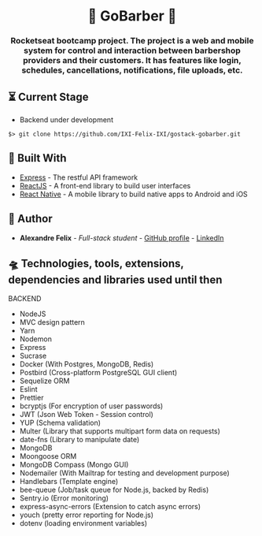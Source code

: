 <h1 align="center">
  💈    GoBarber    💈
</h1>

<h3 align="center">
  Rocketseat bootcamp project. The project is a web and mobile system for control and interaction between barbershop providers and their customers. It has features like login, schedules, cancellations, notifications, file uploads, etc.
</h3>

## ⏳ Current Stage

* Backend under development

```
$> git clone https://github.com/IXI-Felix-IXI/gostack-gobarber.git
```

## 🔨 Built With

* [Express](https://expressjs.com/) - The restful API framework
* [ReactJS](https://pt-br.reactjs.org/) - A front-end library to build user interfaces
* [React Native](https://facebook.github.io/react-native/) - A mobile library to build native apps to Android and iOS


## 🧙 Author

* **Alexandre Felix** - *Full-stack student* -   [GitHub profile](https://github.com/IXI-Felix-IXI)   -   [LinkedIn](https://www.linkedin.com/in/alexandrefelix1991/?locale=en_US)


## 🛸 Technologies, tools, extensions, dependencies and libraries used until then
BACKEND

* NodeJS
* MVC design pattern
* Yarn
* Nodemon
* Express
* Sucrase
* Docker (With Postgres, MongoDB, Redis)
* Postbird (Cross-platform PostgreSQL GUI client)
* Sequelize ORM
* Eslint
* Prettier
* bcryptjs (For encryption of user passwords)
* JWT (Json Web Token - Session control)
* YUP (Schema validation)
* Multer (Library that supports multipart form data on requests)
* date-fns (Library to manipulate date)
* MongoDB
* Moongoose ORM
* MongoDB Compass (Mongo GUI)
* Nodemailer (With Mailtrap for testing and development purpose)
* Handlebars (Template engine)
* bee-queue (Job/task queue for Node.js, backed by Redis)
* Sentry.io (Error monitoring)
* express-async-errors (Extension to catch async errors)
* youch (pretty error reporting for Node.js)
* dotenv (loading environment variables)
